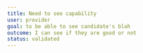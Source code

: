 ```yaml
---
title: Need to see capability
user: provider
goal: to be able to see candidate's blah
outcome: I can see if they are good or not
status: validated
---
```


